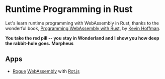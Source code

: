 # Runtime Programming in Rust

Let's learn runtime programming with WebAssembly
in Rust, thanks to the wonderful book,
[Programming WebAssembly with Rust], by [Kevin Hoffman].

**You take the red pill -- you stay in Wonderland and I show you
how deep the rabbit-hole goes.** **Morpheus**

## Apps

- [Rogue] [WebAssembly](ch04) with [Rot.js]

[programming webassembly with rust]: https://pragprog.com/titles/khrust/programming-webassembly-with-rust/
[kevin hoffman]: https://twitter.com/KevinHoffman
[rogue]: https://en.wikipedia.org/wiki/Rogue_(video_game)
[rot.js]: http://roguebasin.com/index.php/Rot.js_tutorial
[build.rs]: https://doc.rust-lang.org/cargo/reference/build-scripts.html
[rustwasm]: https://rustwasm.github.io/docs/book/
